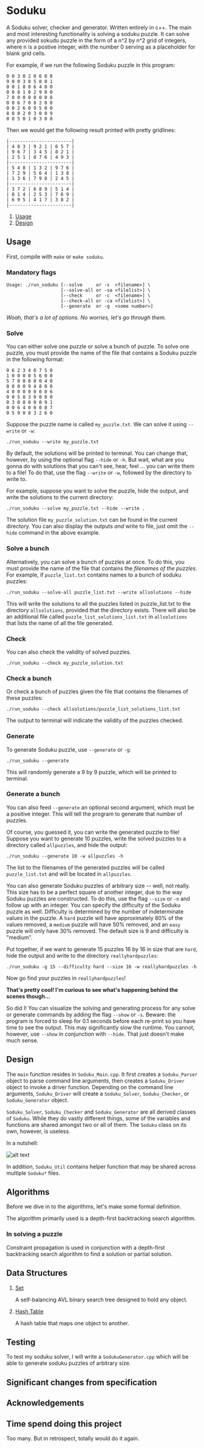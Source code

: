 # Soduku
A Soduku solver, checker and generator. Written entirely in c++. 
The main and most interesting functionality is solving a soduku puzzle. It can solve any provided sokudu puzzle in the form of a n^2 by n^2 grid of integers, where n is a postive integer, with the number 0 serving as a placeholder for blank grid cells. 

For example, if we run the following Soduku puzzle in this program:
```
0 0 3 0 2 0 6 0 0 
9 0 0 3 0 5 0 0 1 
0 0 1 8 0 6 4 0 0 
0 0 8 1 0 2 9 0 0                   
7 0 0 0 0 0 0 0 8 
0 0 6 7 0 8 2 0 0 
0 0 2 6 0 9 5 0 0 
8 0 0 2 0 3 0 0 9 
0 0 5 0 1 0 3 0 0 
```
Then we would get the following result printed with pretty gridlines:
```
|-----------------------| 
| 4 8 3 | 9 2 1 | 6 5 7 | 
| 9 6 7 | 3 4 5 | 8 2 1 | 
| 2 5 1 | 8 7 6 | 4 9 3 | 
|-----------------------| 
| 5 4 8 | 1 3 2 | 9 7 6 | 
| 7 2 9 | 5 6 4 | 1 3 8 | 
| 1 3 6 | 7 9 8 | 2 4 5 | 
|-----------------------| 
| 3 7 2 | 6 8 9 | 5 1 4 | 
| 8 1 4 | 2 5 3 | 7 6 9 | 
| 6 9 5 | 4 1 7 | 3 8 2 | 
|-----------------------| 
```


1. [Usage](#Usage) 
2. [Design](#Design)

## Usage
First, compile with `make` or `make soduku`.
### Mandatory flags
```
Usage: ./run_soduku [--solve     or -s  <filename>] \
                    [--solve-all or -sa <filelist>] \
                    [--check     or -c  <filename>] \
                    [--check-all or -ca <filelist>] \
                    [--generate  or -g  <some number>]
```
*Woah, that's a lot of options. No worries, let's go through them.*
### Solve
You can either solve one puzzle or solve a bunch of puzzle. 
To solve one puzzle, you must provide the name of the file that contains a Soduku puzzle in the following format:
```
0 6 2 3 4 0 7 5 0 
1 0 0 0 0 5 6 0 0 
5 7 0 0 0 0 0 4 0 
0 0 0 0 9 4 8 0 0 
4 0 0 0 0 0 0 0 6 
0 0 5 8 3 0 0 0 0 
0 3 0 0 0 0 0 9 1 
0 0 6 4 0 0 0 0 7 
0 5 9 0 8 3 2 6 0 
```
Suppose the puzzle name is called `my_puzzle.txt`. We can solve it using `--write` or `-w`:
```
./run_soduku --write my_puzzle.txt
```
By default, the solutions will be printed to terminal. You can change that, however, by using the optional flag `--hide` or `-h`. But wait, what are you gonna do with solutions that you can't see, hear, feel ... you can write them to a file! To do that, use the flag `--write` or `-w`, followed by the directory to write to. 

For example, suppose you want to solve the puzzle, hide the output, and write the solutions to the current directory:
```
./run_soduku --solve my_puzzle.txt --hide --write .
```
The solution file `my_puzzle_solution.txt` can be found in the current directory. 
You can also display the outputs *and* write to file, just omit the `--hide` command in the above example.
### Solve a bunch
Alternatively, you can solve a bunch of puzzles at once. To do this, you must provide the name of the file that contains the *filenames of the puzzles*. For example, if `puzzle_list.txt` contains names to a bunch of soduku puzzles:
```
./run_soduku --solve-all puzzle_list.txt --write allsolutions --hide
```
This will write the solutions to all the puzzles listed in puzzle_list.txt
to the directory `allsolutions`, provided that the directory exists. There will also be an additional file called `puzzle_list_solutions_list.txt` in `allsolutions` that lists the name of all the file generated.
### Check
You can also check the validity of solved puzzles.
```
./run_soduku --check my_puzzle_solution.txt
```
### Check a bunch
Or check a bunch of puzzles given the file that contains the filenames of these puzzles:
```
./run_soduku --check allsolutions/puzzle_list_solutions_list.txt
```
The output to terminal will indicate the validity of the puzzles checked.

### Generate
To generate Soduku puzzle, use `--generate` or `-g`:
```
./run_soduku --generate
```
This will randomly generate a 9 by 9 puzzle, which will be printed to terminal.

### Generate a bunch 
You can also feed `--generate` an optional second argument, which must be a positive integer. This will tell the program to generate that number of puzzles.

Of course, you guessed it, you can write the generated puzzle to file! Suppose you want to generate 10 puzzles, write the solved puzzles to a directory called `allpuzzles`, and hide the output:
```
./run_soduku --generate 10 -w allpuzzles -h
```
The list to the filenames of the generated puzzles will be called `puzzle_list.txt` and will be located in `allpuzzles`.

You can also generate Soduku puzzles of arbitrary size -- well, not really. This size has to be a perfect square of another integer, due to the way Soduku puzzles are constructed. To do this, use the flag `--size` or `-n` and follow up with an integer. You can specify the difficulty of the Soduku puzzle as well. Difficulty is determined by the number of indeterminate values in the puzzle. A `hard` puzzle will have approximately 80% of the values removed, a `medium` puzzle will have 50% removed, and an `easy` puzzle will only have 30% removed. The default size is 9 and difficulty is "medium". 

Put together, if we want to generate 15 puzzles 16 by 16 in size that are `hard`, hide the output and write to the directory `reallyhardpuzzles`:
```
./run_soduku -g 15 --difficulty hard --size 16 -w reallyhardpuzzles -h
```
Now go find your puzzles in `reallyhardpuzzles`!

**That's pretty cool! I'm curious to see what's happening behind the scenes though...**

So did I! You can visualize the solving and generating process for any solve or generate commands by adding the flag `--show` or `-s`. Beware: the program is forced to sleep for 0.1 seconds before each re-print so you have time to see the output. This may significantly slow the runtime. You cannot, however, use `--show` in conjunction with `--hide`. That just doesn't make much sense.

## Design
The `main` function resides in `Soduku_Main.cpp`. It first creates a `Soduku_Parser` object to parse command line arguments, then creates a `Soduku_Driver` object to invoke a driver function. Depending on the command line arguments, `Soduku_Driver` will create a `Soduku_Solver`, `Soduku_Checker`, or `Soduku_Generator` object.

`Soduku_Solver`, `Soduku_Checker` and `Soduku_Generator` are all derived classes of `Soduku`. While they do vastly different things, some of the variables and functions are shared amongst two or all of them. The `Soduku` class on its own, however, is useless.

In a nutshell:

![alt text](design.png "soduku program design")

In addition, `Soduku_Util` contains helper function that may be shared across multiple `Soduku*` files.

## Algorithms
Before we dive in to the algorithms, let's make some formal definition. 


The algorithm primarily used is a depth-first backtracking search algorithm.
### In solving a puzzle
Constraint propagation is used in conjunction with a depth-first backtracking search algorithm to find a solution or partial solution. 
## Data Structures 

1. [Set](Set/)
	
	A self-balancing AVL binary search tree designed to hold any object.

2. [Hash Table](HashTable/)
	
	A hash table that maps one object to another.



## Testing
To test my soduku solver, I will write a `SodukuGenerator.cpp` which will be able to generate soduku puzzles of arbitrary size. 
## Significant changes from specification

## Acknowledgements

## Time spend doing this project
Too many. But in retrospect, totally would do it again.


